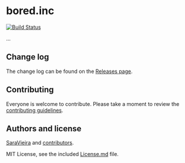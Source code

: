 # bored.inc

[![Build Status](https://travis-ci.org/SaraVieira/bored.inc.svg)](https://travis-ci.org/SaraVieira/bored.inc)

...

## Change log

The change log can be found on the [Releases page](https://github.com/SaraVieira/bored.inc/releases).

## Contributing

Everyone is welcome to contribute. Please take a moment to review the [contributing guidelines](Contributing.md).

## Authors and license

[SaraVieira](https://iamsaravieira.com) and [contributors](https://github.com/SaraVieira/bored.inc/graphs/contributors).

MIT License, see the included [License.md](License.md) file.
